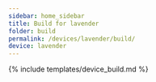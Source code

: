```yaml
---
sidebar: home_sidebar
title: Build for lavender
folder: build
permalink: /devices/lavender/build/
device: lavender
---
```

{% include templates/device_build.md %}
